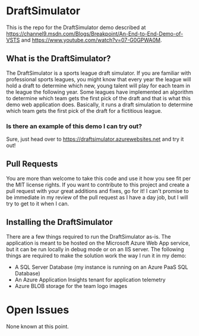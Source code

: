# DraftSimulator
This is the repo for the DraftSimulator demo described at https://channel9.msdn.com/Blogs/Breakpoint/An-End-to-End-Demo-of-VSTS and https://www.youtube.com/watch?v=07-G0GPWA0M.

## What is the DraftSimulator?
The DraftSimulator is a sports league draft simulator.  If you are familiar with professional sports leagues, you might know that every year the league will hold a draft to determine which new, young talent will play for each team in the league the following year.  Some leagues have implemented an algorithm to determine which team gets the first pick of the draft and that is what this demo web application does.  Basically, it runs a draft simulation to determine which team gets the first pick of the draft for a fictitious league.

### Is there an example of this demo I can try out?
Sure, just head over to https://draftsimulator.azurewebsites.net and try it out!

## Pull Requests
You are more than welcome to take this code and use it how you see fit per the MIT license rights.  If you want to contribute to this project and create a pull request with your great additions and fixes, go for it!  I can't promise to be immediate in my review of the pull request as I have a day job, but I will try to get to it when I can.

## Installing the DraftSimulator
There are a few things required to run the DraftSimulator as-is.  The application is meant to be hosted on the Microsoft Azure Web App service, but it can be run locally in debug mode or on an IIS server.  The following things are required to make the solution work the way I run it in my demo:
- A SQL Server Database (my instance is running on an Azure PaaS SQL Database)
- An Azure Application Insights tenant for application telemetry
- Azure BLOB storage for the team logo images

# Open Issues
None known at this point.
